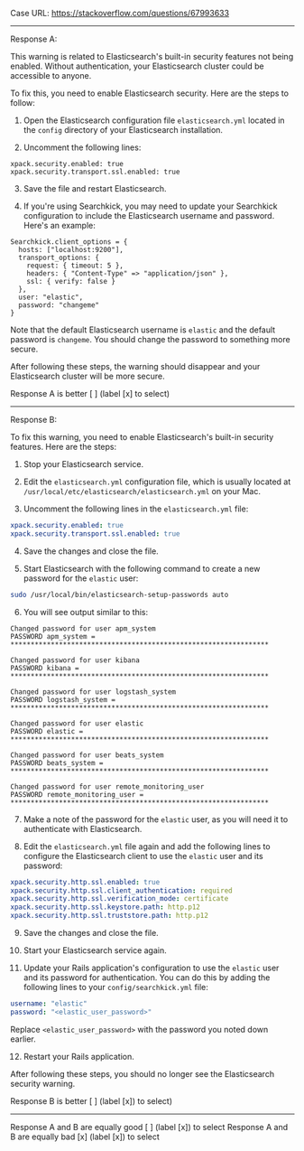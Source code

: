 Case URL: https://stackoverflow.com/questions/67993633

------
Response A:

This warning is related to Elasticsearch's built-in security features not being enabled. Without authentication, your Elasticsearch cluster could be accessible to anyone. 

To fix this, you need to enable Elasticsearch security. Here are the steps to follow:

1. Open the Elasticsearch configuration file `elasticsearch.yml` located in the `config` directory of your Elasticsearch installation.

2. Uncomment the following lines:
```
xpack.security.enabled: true
xpack.security.transport.ssl.enabled: true
```

3. Save the file and restart Elasticsearch.

4. If you're using Searchkick, you may need to update your Searchkick configuration to include the Elasticsearch username and password. Here's an example:
```
Searchkick.client_options = {
  hosts: ["localhost:9200"],
  transport_options: {
    request: { timeout: 5 },
    headers: { "Content-Type" => "application/json" },
    ssl: { verify: false }
  },
  user: "elastic",
  password: "changeme"
}
```

Note that the default Elasticsearch username is `elastic` and the default password is `changeme`. You should change the password to something more secure.

After following these steps, the warning should disappear and your Elasticsearch cluster will be more secure.

Response A is better [ ] (label [x] to select)

-------
Response B:


To fix this warning, you need to enable Elasticsearch's built-in security features. Here are the steps:

1. Stop your Elasticsearch service.

2. Edit the `elasticsearch.yml` configuration file, which is usually located at `/usr/local/etc/elasticsearch/elasticsearch.yml` on your Mac.

3. Uncomment the following lines in the `elasticsearch.yml` file:

```yaml
xpack.security.enabled: true
xpack.security.transport.ssl.enabled: true
```

4. Save the changes and close the file.

5. Start Elasticsearch with the following command to create a new password for the `elastic` user:

```bash
sudo /usr/local/bin/elasticsearch-setup-passwords auto
```

6. You will see output similar to this:

```
Changed password for user apm_system
PASSWORD apm_system = ****************************************************************

Changed password for user kibana
PASSWORD kibana = ****************************************************************

Changed password for user logstash_system
PASSWORD logstash_system = ****************************************************************

Changed password for user elastic
PASSWORD elastic = ****************************************************************

Changed password for user beats_system
PASSWORD beats_system = ****************************************************************

Changed password for user remote_monitoring_user
PASSWORD remote_monitoring_user = ****************************************************************
```

7. Make a note of the password for the `elastic` user, as you will need it to authenticate with Elasticsearch.

8. Edit the `elasticsearch.yml` file again and add the following lines to configure the Elasticsearch client to use the `elastic` user and its password:

```yaml
xpack.security.http.ssl.enabled: true
xpack.security.http.ssl.client_authentication: required
xpack.security.http.ssl.verification_mode: certificate
xpack.security.http.ssl.keystore.path: http.p12
xpack.security.http.ssl.truststore.path: http.p12
```

9. Save the changes and close the file.

10. Start your Elasticsearch service again.

11. Update your Rails application's configuration to use the `elastic` user and its password for authentication. You can do this by adding the following lines to your `config/searchkick.yml` file:

```yaml
username: "elastic"
password: "<elastic_user_password>"
```

Replace `<elastic_user_password>` with the password you noted down earlier.

12. Restart your Rails application.

After following these steps, you should no longer see the Elasticsearch security warning.

Response B is better [ ] (label [x]) to select)

-------

Response A and B are equally good [ ] (label [x]) to select
Response A and B are equally bad [x] (label [x]) to select
